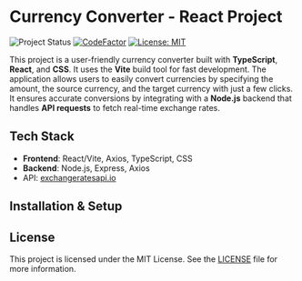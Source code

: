 # Currency Converter - React Project

![Project Status](https://img.shields.io/badge/Project%20Status-In%20Progress-orange?style=flat-square)
[![CodeFactor](https://www.codefactor.io/repository/github/lindabgaa/currency-converter/badge?style=flat-square)](https://www.codefactor.io/repository/github/lindabgaa/currency-converter)
[![License: MIT](https://img.shields.io/badge/License-MIT-blue?style=flat-square)](LICENSE)

This project is a user-friendly currency converter built with **TypeScript**, **React**, and **CSS**. It uses the **Vite** build tool for fast development. The application allows users to easily convert currencies by specifying the amount, the source currency, and the target currency with just a few clicks. It ensures accurate conversions by integrating with a **Node.js** backend that handles **API requests** to fetch real-time exchange rates.

## Tech Stack

- **Frontend**: React/Vite, Axios, TypeScript, CSS
- **Backend**: Node.js, Express, Axios
- API: [exchangeratesapi.io](https://exchangeratesapi.io/)

## Installation & Setup

## License

This project is licensed under the MIT License. See the [LICENSE](LICENSE) file for more information.
